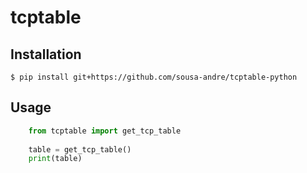 # tcptable

## Installation
`$ pip install git+https://github.com/sousa-andre/tcptable-python`


## Usage
```py
    from tcptable import get_tcp_table
    
    table = get_tcp_table()
    print(table)
```
